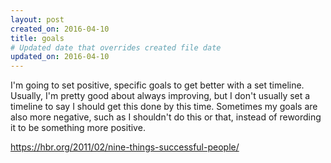 ```yaml
---
layout: post
created_on: 2016-04-10
title: goals
# Updated date that overrides created file date
updated_on: 2016-04-10
---
```


I'm going to set positive, specific goals to get better with a set timeline. Usually, I'm pretty good about always improving, but I don't usually set a timeline to say I should get this done by this time. Sometimes my goals are also more negative, such as I shouldn't do this or that, instead of rewording it to be something more positive. 

https://hbr.org/2011/02/nine-things-successful-people/
